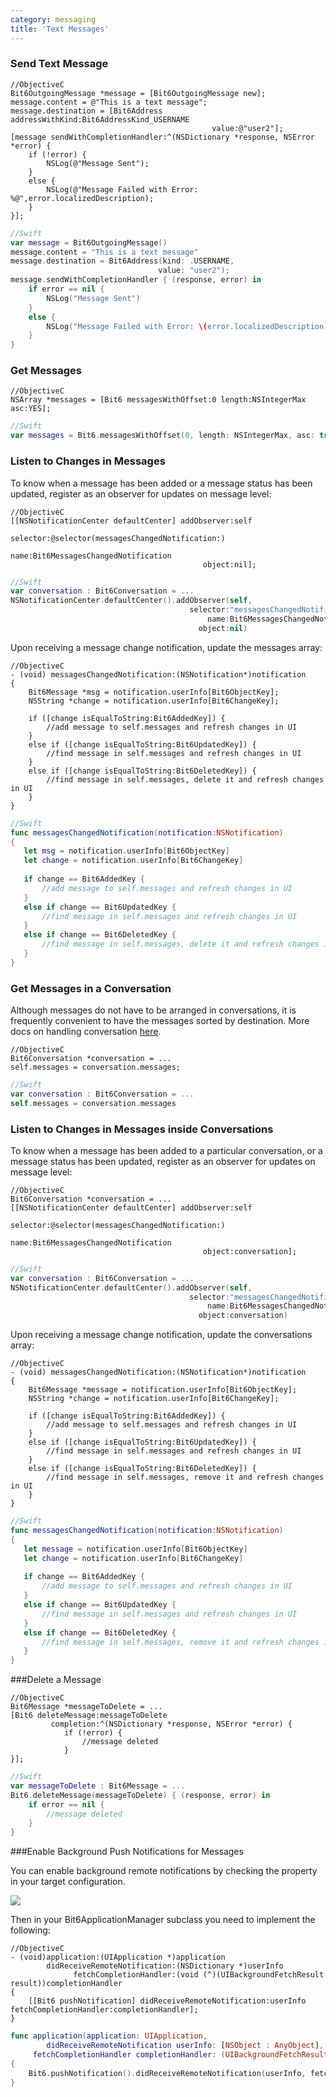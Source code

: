 ```yaml
---
category: messaging
title: 'Text Messages'
---
```


### Send Text Message

```objc
//ObjectiveC
Bit6OutgoingMessage *message = [Bit6OutgoingMessage new];
message.content = @"This is a text message";
message.destination = [Bit6Address addressWithKind:Bit6AddressKind_USERNAME 
                                             value:@"user2"];
[message sendWithCompletionHandler:^(NSDictionary *response, NSError *error) {
    if (!error) {
        NSLog(@"Message Sent");
    }
    else {
        NSLog(@"Message Failed with Error: %@",error.localizedDescription);
    }
}];
```
```swift
//Swift
var message = Bit6OutgoingMessage()
message.content = "This is a text message"
message.destination = Bit6Address(kind: .USERNAME, 
                   				 value: "user2");
message.sendWithCompletionHandler { (response, error) in
    if error == nil {
        NSLog("Message Sent")
    }
    else {
        NSLog("Message Failed with Error: \(error.localizedDescription)")
    }
}
```

### Get Messages

```objc
//ObjectiveC
NSArray *messages = [Bit6 messagesWithOffset:0 length:NSIntegerMax asc:YES];
```
```swift
//Swift
var messages = Bit6.messagesWithOffset(0, length: NSIntegerMax, asc: true)
```


### Listen to Changes in Messages 

To know when a message has been added or a message status has been updated, register as an observer for updates on message level:

```objc
//ObjectiveC
[[NSNotificationCenter defaultCenter] addObserver:self 
                                         selector:@selector(messagesChangedNotification:) 
                                             name:Bit6MessagesChangedNotification 
                                           object:nil];
```
```swift
//Swift
var conversation : Bit6Conversation = ...
NSNotificationCenter.defaultCenter().addObserver(self,
										selector:"messagesChangedNotification:", 
                                            name:Bit6MessagesChangedNotification,
                                          object:nil)
```

Upon receiving a message change notification, update the messages array:

```objc
//ObjectiveC
- (void) messagesChangedNotification:(NSNotification*)notification
{
    Bit6Message *msg = notification.userInfo[Bit6ObjectKey];
    NSString *change = notification.userInfo[Bit6ChangeKey];
    
    if ([change isEqualToString:Bit6AddedKey]) {
        //add message to self.messages and refresh changes in UI
    }
    else if ([change isEqualToString:Bit6UpdatedKey]) {
        //find message in self.messages and refresh changes in UI
    }
    else if ([change isEqualToString:Bit6DeletedKey]) {
        //find message in self.messages, delete it and refresh changes in UI
    }
} 
```
```swift
//Swift
func messagesChangedNotification(notification:NSNotification)
{
   let msg = notification.userInfo[Bit6ObjectKey]
   let change = notification.userInfo[Bit6ChangeKey]
   
   if change == Bit6AddedKey {
       //add message to self.messages and refresh changes in UI
   }
   else if change == Bit6UpdatedKey {
       //find message in self.messages and refresh changes in UI
   }
   else if change == Bit6DeletedKey {
       //find message in self.messages, delete it and refresh changes in UI
   }
}
```

### Get Messages in a Conversation

Although messages do not have to be arranged in conversations, it is frequently convenient to have the messages sorted by destination. More docs on handling conversation [here](#/messaging-conversations).

```objc
//ObjectiveC
Bit6Conversation *conversation = ...
self.messages = conversation.messages;
```
```swift
//Swift
var conversation : Bit6Conversation = ...
self.messages = conversation.messages
```

### Listen to Changes in Messages inside Conversations

To know when a message has been added to a particular conversation, or a message status has been updated, register as an observer for updates on message level:

```objc
//ObjectiveC
Bit6Conversation *conversation = ...
[[NSNotificationCenter defaultCenter] addObserver:self 
                                         selector:@selector(messagesChangedNotification:) 
                                             name:Bit6MessagesChangedNotification
                                           object:conversation];
```
```swift
//Swift
var conversation : Bit6Conversation = ...
NSNotificationCenter.defaultCenter().addObserver(self,
										selector:"messagesChangedNotification:", 
                                            name:Bit6MessagesChangedNotification,
                                          object:conversation)
```

Upon receiving a message change notification, update the conversations array:

```objc
//ObjectiveC
- (void) messagesChangedNotification:(NSNotification*)notification
{
    Bit6Message *message = notification.userInfo[Bit6ObjectKey];
    NSString *change = notification.userInfo[Bit6ChangeKey];
    
    if ([change isEqualToString:Bit6AddedKey]) {
        //add message to self.messages and refresh changes in UI
    }
    else if ([change isEqualToString:Bit6UpdatedKey]) {
        //find message in self.messages and refresh changes in UI
    }
    else if ([change isEqualToString:Bit6DeletedKey]) {
        //find message in self.messages, remove it and refresh changes in UI
    }
} 
```
```swift
//Swift
func messagesChangedNotification(notification:NSNotification) 
{
   let message = notification.userInfo[Bit6ObjectKey]
   let change = notification.userInfo[Bit6ChangeKey]
   
   if change == Bit6AddedKey {
       //add message to self.messages and refresh changes in UI
   }
   else if change == Bit6UpdatedKey {
       //find message in self.messages and refresh changes in UI
   }
   else if change == Bit6DeletedKey {
       //find message in self.messages, remove it and refresh changes in UI
   }
}
```

###Delete a Message

```objc
//ObjectiveC
Bit6Message *messageToDelete = ...
[Bit6 deleteMessage:messageToDelete 
		 completion:^(NSDictionary *response, NSError *error) {
		    if (!error) {
		        //message deleted
		    }
}];
```

```swift
//Swift
var messageToDelete : Bit6Message = ...
Bit6.deleteMessage(messageToDelete) { (response, error) in
    if error == nil {
        //message deleted
    }
}
```

###Enable Background Push Notifications for Messages

You can enable background remote notifications by checking the property in your target configuration.

<img class="shot" src="images/background_notifications.png"/>

Then in your Bit6ApplicationManager subclass you need to implement the following:

```objc
//ObjectiveC
- (void)application:(UIApplication *)application 
		didReceiveRemoteNotification:(NSDictionary *)userInfo 
        	  fetchCompletionHandler:(void (^)(UIBackgroundFetchResult result))completionHandler
{
    [[Bit6 pushNotification] didReceiveRemoteNotification:userInfo fetchCompletionHandler:completionHandler];
}
```

```swift
func application(application: UIApplication, 
		didReceiveRemoteNotification userInfo: [NSObject : AnyObject], 
     fetchCompletionHandler completionHandler: (UIBackgroundFetchResult) -> Void) 
{
	Bit6.pushNotification().didReceiveRemoteNotification(userInfo, fetchCompletionHandler:completionHandler)
}
```